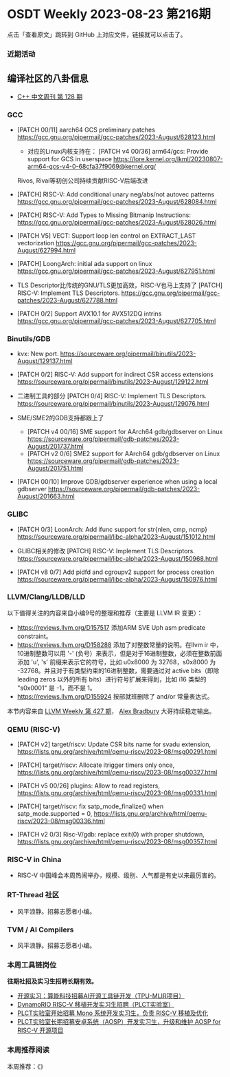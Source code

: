 # OSDT Weekly 2023-08-23 第216期

点击「查看原文」跳转到 GitHub 上对应文件，链接就可以点击了。

### 近期活动

## 编译社区的八卦信息

- [C++ 中文周刊 第 128 期](https://mp.weixin.qq.com/s/yz6D9eBOIcD4_Nzs9NBLyA)

### GCC

- [PATCH 00/11] aarch64 GCS preliminary patches
  https://gcc.gnu.org/pipermail/gcc-patches/2023-August/628123.html
  
  - 对应的Linux内核支持在：
    [PATCH v4 00/36] arm64/gcs: Provide support for GCS in userspace
    https://lore.kernel.org/lkml/20230807-arm64-gcs-v4-0-68cfa37f9069@kernel.org/

  Rivos, Rivai等初创公司持续贡献RISC-V后端改进
- [PATCH] RISC-V: Add conditional unary neg/abs/not autovec patterns
  https://gcc.gnu.org/pipermail/gcc-patches/2023-August/628084.html

- [PATCH] RISC-V: Add Types to Missing Bitmanip Instructions:
  https://gcc.gnu.org/pipermail/gcc-patches/2023-August/628026.html

- [PATCH V5] VECT: Support loop len control on EXTRACT_LAST vectorization
  https://gcc.gnu.org/pipermail/gcc-patches/2023-August/627994.html

- [PATCH] LoongArch: initial ada support on linux
  https://gcc.gnu.org/pipermail/gcc-patches/2023-August/627951.html

- TLS Descriptor比传统的GNU/TLS更加高效，RISC-V也马上支持了
  [PATCH] RISC-V: Implement TLS Descriptors.
  https://gcc.gnu.org/pipermail/gcc-patches/2023-August/627788.html

- [PATCH 0/2] Support AVX10.1 for AVX512DQ intrins
  https://gcc.gnu.org/pipermail/gcc-patches/2023-August/627705.html

### Binutils/GDB

- kvx: New port.
  https://sourceware.org/pipermail/binutils/2023-August/129137.html

- [PATCH 0/2] RISC-V: Add support for indirect CSR access extensions
  https://sourceware.org/pipermail/binutils/2023-August/129122.html

- 二进制工具的部分 [PATCH 0/4] RISC-V: Implement TLS Descriptors.
  https://sourceware.org/pipermail/binutils/2023-August/129076.html

- SME/SME2的GDB支持都跟上了
  - [PATCH v4 00/16] SME support for AArch64 gdb/gdbserver on Linux
    https://sourceware.org/pipermail/gdb-patches/2023-August/201737.html
  - [PATCH v2 0/6] SME2 support for AArch64 gdb/gdbserver on Linux
    https://sourceware.org/pipermail/gdb-patches/2023-August/201751.html

- [PATCH 00/10] Improve GDB/gdbserver experience when using a local gdbserver
  https://sourceware.org/pipermail/gdb-patches/2023-August/201663.html

### GLIBC

- [PATCH 0/3] LoonArch: Add ifunc support for str{nlen, cmp, ncmp}
  https://sourceware.org/pipermail/libc-alpha/2023-August/151012.html

- GLIBC相关的修改 [PATCH] RISC-V: Implement TLS Descriptors.
  https://sourceware.org/pipermail/libc-alpha/2023-August/150968.html

- [PATCH v8 0/7] Add pidfd and cgroupv2 support for process creation
  https://sourceware.org/pipermail/libc-alpha/2023-August/150976.html

### LLVM/Clang/LLDB/LLD


以下值得关注的内容来自小编9号的整理和推荐（主要是 LLVM IR 变更）：

- https://reviews.llvm.org/D157517 添加ARM SVE Uph asm predicate constraint。
- https://reviews.llvm.org/D158288 添加了对整数常量的说明。在llvm ir 中，10进制整数可以用 '-' (负号）来表示，但是对于16进制整数，必须在整数前面添加 'u', 's' 前缀来表示它的符号，比如 u0x8000 为 32768，s0x8000 为 -32768。并且对于有类型约束的16进制整数，需要通过对 active bits（即除 leading zeros 以外的所有 bits）进行符号扩展来得到，比如 i16 类型的 "s0x0001" 是 -1，而不是 1。
- https://reviews.llvm.org/D155924 按部就班删除了 and/or 常量表达式。

本节内容来自 [LLVM Weekly 第 427 期](http://llvmweekly.org/issue/427)，
[Alex Bradbury](https://www.linkedin.com/in/alex-bradbury/) 大哥持续稳定输出。

### QEMU (RISC-V)


- [PATCH v2] target/riscv: Update CSR bits name for svadu extension,
  https://lists.gnu.org/archive/html/qemu-riscv/2023-08/msg00291.html

- [PATCH] target/riscv: Allocate itrigger timers only once,
  https://lists.gnu.org/archive/html/qemu-riscv/2023-08/msg00327.html

- [PATCH v5 00/26] plugins: Allow to read registers,
  https://lists.gnu.org/archive/html/qemu-riscv/2023-08/msg00331.html

- [PATCH] target/riscv: fix satp_mode_finalize() when satp_mode.supported = 0,
  https://lists.gnu.org/archive/html/qemu-riscv/2023-08/msg00336.html

- [PATCH v2 0/3] Risc-V/gdb: replace exit(0) with proper shutdown,
  https://lists.gnu.org/archive/html/qemu-riscv/2023-08/msg00357.html

### RISC-V in China

- RISC-V 中国峰会本周热闹举办，规模、级别、人气都是有史以来最厉害的。

### RT-Thread 社区

- 风平浪静。招募志愿者小编。

### TVM / AI Compilers

- 风平浪静。招募志愿者小编。

### 本周工具链岗位

**往期社招及实习生招聘长期有效。**

- [开源实习：算能科技招募AI开源工具链开发（TPU-MLIR项目）](https://mp.weixin.qq.com/s/IBJh0ip4k11PzIMZecsWSw)
- [DynamoRIO RISC-V 移植开发实习生招聘（PLCT实验室）](https://mp.weixin.qq.com/s/J_5TjT6DOqeOXJXQI5VQxw)
- [PLCT实验室开始招募 Mono 系统开发实习生，负责 RISC-V 移植及优化](https://mp.weixin.qq.com/s/whEW7Hay1jIP1tBzIPay1A)
- [PLCT实验室长期招募安卓系统（AOSP）开发实习生，升级和维护 AOSP for RISC-V 开源项目](https://mp.weixin.qq.com/s/dJP2cEB1nex2inR5c-cJog)


### 本周推荐阅读

本周推荐：《》
